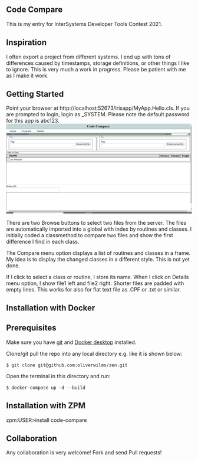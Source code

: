 ## Code Compare
This is my entry for InterSystems Developer Tools Contest 2021.

## Inspiration
I often export a project from different systems. I end up with tons of differences caused by timestamps, storage definitions, or other things I like to ignore. This is very much a work in progress. Please be patient with me as I make it work.

## Getting Started
Point your browser at http://localhost:52673/irisapp/MyApp.Hello.cls. If you are prompted to login, login as _SYSTEM. Please note the default password for this app is abc123.
![screenshot](https://github.com/oliverwilms/bilder/blob/main/Hello.PNG)

There are two Browse buttons to select two files from the server. The files are automatically imported into a global with index by routines and classes. I initially coded a classmethod to compare two files and show the first difference I find in each class.

The Compare menu option displays a list of routines and classes in a frame. My idea is to display the changed classes in a different style. This is not yet done.

If I click to select a class or routine, I store its name. 
When I click on Details menu option, I show file1 left and file2 right.
Shorter files are padded with empty lines. This works for also for flat text file as .CPF or .txt or similar.  

## Installation with Docker

## Prerequisites
Make sure you have [git](https://git-scm.com/book/en/v2/Getting-Started-Installing-Git) and [Docker desktop](https://www.docker.com/products/docker-desktop) installed.

Clone/git pull the repo into any local directory e.g. like it is shown below:

```
$ git clone git@github.com:oliverwilms/zen.git
```

Open the terminal in this directory and run:

```
$ docker-compose up -d --build
```

## Installation with ZPM

zpm:USER>install code-compare

## Collaboration 
Any collaboration is very welcome! Fork and send Pull requests!
